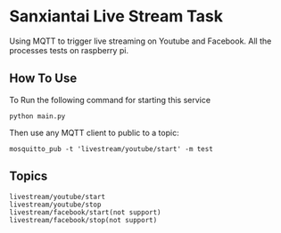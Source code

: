 

Sanxiantai Live Stream Task
===========================

Using MQTT to trigger live streaming on Youtube and Facebook.
All the processes tests on raspberry pi.

## How To Use

To Run the following command for starting this service

    python main.py

Then use any MQTT client to public to a topic:

    mosquitto_pub -t 'livestream/youtube/start' -m test

## Topics

    livestream/youtube/start
    livestream/youtube/stop
    livestream/facebook/start(not support)
    livestream/facebook/stop(not support)
